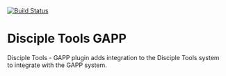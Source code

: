 [![Build Status](https://travis-ci.com/DiscipleTools/disciple-tools-gapp.svg?branch=master)](https://travis-ci.com/DiscipleTools/disciple-tools-gapp)

# Disciple Tools GAPP
Disciple Tools - GAPP plugin adds integration to the Disciple Tools system to integrate with the GAPP system.

